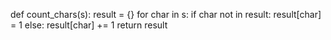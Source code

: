 def count_chars(s):
    result = {}
    for char in s:
        if char not in result:
            result[char] = 1
        else:
            result[char] += 1
    return result
